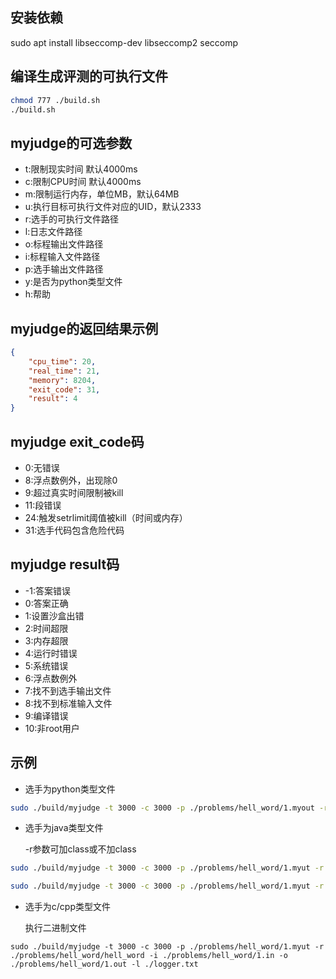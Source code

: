 ## 安装依赖

sudo apt install libseccomp-dev libseccomp2 seccomp

## 编译生成评测的可执行文件

``` sh
chmod 777 ./build.sh
./build.sh
```
## myjudge的可选参数
- t:限制现实时间 默认4000ms
- c:限制CPU时间 默认4000ms
- m:限制运行内存，单位MB，默认64MB
- u:执行目标可执行文件对应的UID，默认2333
- r:选手的可执行文件路径
- l:日志文件路径
- o:标程输出文件路径
- i:标程输入文件路径
- p:选手输出文件路径
- y:是否为python类型文件
- h:帮助

## myjudge的返回结果示例
``` json
{
    "cpu_time": 20,
    "real_time": 21,
    "memory": 8204,
    "exit_code": 31,
    "result": 4
}
```
## myjudge exit_code码

- 0:无错误
- 8:浮点数例外，出现除0
- 9:超过真实时间限制被kill
- 11:段错误
- 24:触发setrlimit阈值被kill（时间或内存）
- 31:选手代码包含危险代码

## myjudge result码
- -1:答案错误
- 0:答案正确
- 1:设置沙盒出错
- 2:时间超限
- 3:内存超限
- 4:运行时错误
- 5:系统错误
- 6:浮点数例外
- 7:找不到选手输出文件
- 8:找不到标准输入文件
- 9:编译错误
- 10:非root用户
## 示例

- 选手为python类型文件

``` sh
sudo ./build/myjudge -t 3000 -c 3000 -p ./problems/hell_word/1.myout -r ./problems/hell_word/hell_word.py -i ./problems/hell_word/1.in -o ./problems/hell_word/1.out -l ./logger.txt -y python
```
- 选手为java类型文件
    
    -r参数可加class或不加class
```sh
sudo ./build/myjudge -t 3000 -c 3000 -p ./problems/hell_word/1.myut -r ./problems/hell_word/hell_word -i ./problems/hell_word/1.in -o ./problems/hell_word/1.out -l ./logger.txt -y java
```
```sh
sudo ./build/myjudge -t 3000 -c 3000 -p ./problems/hell_word/1.myut -r ./problems/hell_word/hell_word.class -i ./problems/hell_word/1.in -o ./problems/hell_word/1.out -l ./logger.txt -y java
```
- 选手为c/cpp类型文件

    执行二进制文件
```
sudo ./build/myjudge -t 3000 -c 3000 -p ./problems/hell_word/1.myut -r ./problems/hell_word/hell_word -i ./problems/hell_word/1.in -o ./problems/hell_word/1.out -l ./logger.txt 
```